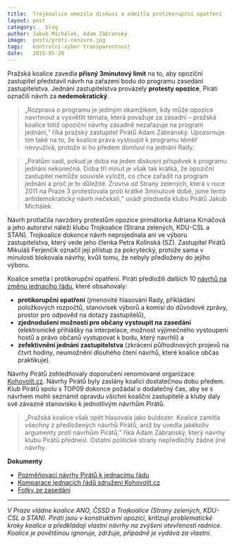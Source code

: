 ```yaml
---
title:	Trojkoalice omezila diskusi a odmítla protikorupční opatření
layout:	post
category:	blog
author:	Jakub Michálek, Adam Zábranský
image:	posts/proti-cenzure.jpg
tags:	kontrolní-výbor transparentnost
date:	2015-05-28
---
```


Pražská koalice zavedla **přísný 3minutový limit** na to, aby opoziční zastupitel 
představil návrh na zařazení bodu do programu zasedání zastupitelstva. 
Jednání zastupitelstva provázely **protesty opozice**, Piráti označili návrh za **nedemokratický**. 

> „Rozprava o programu je jediným okamžikem, kdy může opozice navrhnout a 
vysvětlit témata, která považuje za zásadní – pražská koalice totiž opoziční návrhy
zásadně nezařazuje na program jednání,“ říká pražský zastupitel Pirátů Adam 
Zábranský.
Upozornuje tím také na to, že koalice práva vystoupit k programu 
téměř nevyužívá, protože si ho předem domluví na jednání Rady.

> „Pirátům vadí, pokud je doba na jeden diskusní příspěvek k programu jednání 
nekonečná. Doba tří minut je však tak krátká, že opoziční zastupitel nemůže 
souvisle vyložit, co chce zařadit na program jednání a proč je to důležité. 
Zrovna od Strany zelených, která v roce 2011 na Praze 3 protestovala proti 
krátké 3minutové době, jsme tento antidemokratický návrh nečekali,“ 
uvádí předseda klubu Pirátů Jakub Michálek. 

Návrh protlačila navzdory protestům opozice primátorka Adriana Krnáčová 
a jeho autorství náleží klubu Trojkoalice (Strana zelených, KDU-CSL a STAN).
Trojkoalice dokonce návrh neprojednala ani ve výboru zastupitelstva, který 
vede jeho členka Petra Kolínská (SZ). Zastupitel Pirátů Mikuláš Ferjenčík
označil její přístup za pokrytecký, protože sama v minulosti blokovala návrhy, 
kvůli tomu, že nebyly předloženy do jejího výboru.

Koalice smetla i protikorupční opatření. Piráti předložili dalších 10 
[návrhů na změnu jednacího řádu][pm], které obsahovaly:

* **protikorupční opatření** (jmenovité hlasování Rady, přikládání položkových rozpočtů,
stanovisek výborů a komisí do důvodové zprávy, prostor pro odpověd na dotazy zastupitelů), 
* **zjednodušení možnosti pro občany vystoupit na zasedání** (elektronické přihlášky na interpelace, 
možnost výjimečného vystoupení hostů a právo občanů vystupovat k bodu, který navrhli) a 
* **zefektivnění jednání zastupitelstva** (zkrácení půlhodinových projevů na 
čtvrt hodiny, neumožnění dlouhého čtení návrhů, které koalice občas praktikuje).

Návrhy Pirátů zohledňovaly doporučení renomované organizace [Kohovolit.cz][kohovolit]. 
Návrhy Pirátů byly zaslány 
koalici dostatečnou dobu předem. Klub Pirátů spolu s TOP09 dokonce požádal o dodatečný čas,
aby se s návrhem mohli seznámit opravdu všichni koaliční zastupitelé a kluby daly své
závazné stanovisko k jednotlivým návrhům Pirátů. 

> „Pražská koalice však opět hlasovala jako
buldozer. Koalice zamítla všechny z předložených návrhů Pirátů, aniž by uvedla
jakékoliv argumenty proti návrhům Pirátů,“ říká Adam Zábranský, který návrhy klubu
Pirátů přednesl. Ostatní politické strany nepředložily žádné jiné návrhy.

**Dokumenty**

* [Pozměňovací návrhy Pirátů k jednacímu řádu][pm]
* [Komparace jednacích řádů sdružení Kohovolit.cz][kohovolit]
* [Fotky ze zasedání](https://www.flickr.com/photos/pirati/sets/72157653186024468)

---

*V Praze vládne koalice ANO, ČSSD a Trojkoalice (Strany zelených, KDU-CSL a STAN). 
Piráti jsou v konstruktivní opozici, kritizují problematické kroky koalice a předkládají 
vlastní návrhy na zvýšení otevřenosti radnice. Koalice je povětšinou ignoruje, zdržuje,
případně je vydává za vlastní.*


[pm]: https://github.com/pirati-cz/KlubPraha/raw/master/spisy/2015/66-jednaci-rad-zastupitelstva/navrhy-jdr.docx
[kohovolit]: http://kohovolit.eu/wp/kamil/policy-paper-praha.pdf
